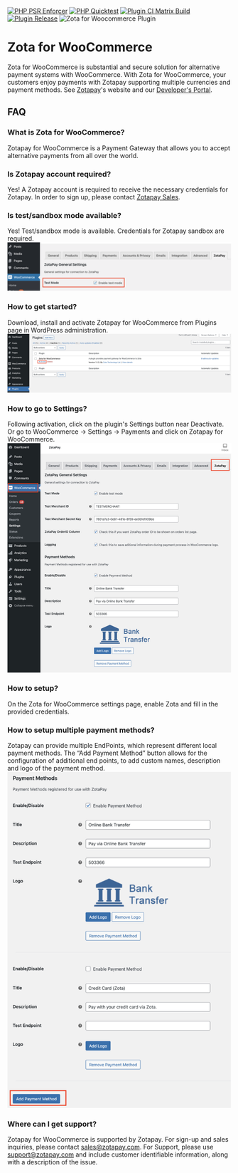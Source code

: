 [![PHP PSR Enforcer](https://github.com/zotapay/zota-for-woocommerce/actions/workflows/phpcs.yml/badge.svg)](https://github.com/zotapay/zota-for-woocommerce/actions/workflows/phpcs.yml)
[![PHP Quicktest](https://github.com/zotapay/zota-for-woocommerce/actions/workflows/php-quicktest.yml/badge.svg)](https://github.com/zotapay/zota-for-woocommerce/actions/workflows/php-quicktest.yml)
[![Plugin CI Matrix Build](https://github.com/zotapay/zota-for-woocommerce/actions/workflows/ci-matrix.yml/badge.svg)](https://github.com/zotapay/zota-for-woocommerce/actions/workflows/ci-matrix.yml)
[![Plugin Release](https://github.com/zotapay/zota-for-woocommerce/actions/workflows/plugin-release.yml/badge.svg)](https://github.com/zotapay/zota-for-woocommerce/actions/workflows/plugin-release.yml)
![Zota for Woocommerce Plugin](https://github.com/user-attachments/assets/51023878-182f-44d4-a595-75a821798893)

# Zota for WooCommerce

Zota for WooCommerce is substantial and secure solution for alternative payment systems with WooCommerce. With Zota for WooCommerce, your customers enjoy payments with Zotapay supporting multiple currencies and payment methods. See [Zotapay](https://zotapay.com)'s website and our [Developer's Portal](https://developers.zotapay.com/).

## FAQ

### What is Zota for WooCommerce?
Zotapay for WooCommerce is a Payment Gateway that allows you to accept alternative payments from all over the world.

### Is Zotapay account required?
Yes! A Zotapay account is required to receive the necessary credentials for Zotapay. In order to sign up, please contact [Zotapay Sales](https://zotapay.com/contact/).

### Is test/sandbox mode available?
Yes! Test/sandbox mode is available. Credentials for Zotapay sandbox are required.
![Sandbox Config Page](.wordpress-org/screenshot-1.png?raw=true "Sandbox Config")

### How to get started?
Download, install and activate Zotapay for WooCommerce from Plugins page in WordPress administration.
![Activate Zotapay](.wordpress-org/screenshot-2.png?raw=true "Activate Zotapay Plugin")

### How to go to Settings?
Following activation, click on the plugin's Settings button near Deactivate. Or go to WooCommerce -> Settings -> Payments and click on Zotapay for WooCommerce.
![Settings Button](.wordpress-org/screenshot-3.png?raw=true "Settings Button")

### How to setup?
On the Zota for WooCommerce settings page, enable Zota and fill in the provided credentials.

### How to setup multiple payment methods?
Zotapay can provide multiple EndPoints, which represent different local payment methods. The “Add Payment Method” button allows for the configuration of additional end points, to add custom names, description and logo of the payment method.
![Adding a Payment Method](.wordpress-org/screenshot-4.png?raw=true "Adding a Payment Method")

### Where can I get support?
Zotapay for WooCommerce is supported by Zotapay. For sign-up and sales inquiries, please contact sales@zotapay.com. For Support, please use support@zotapay.com and include customer identifiable information, along with a description of the issue.
